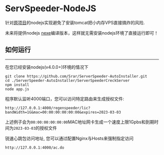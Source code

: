 # ServSpeeder-NodeJS
针对[原项目](https://github.com/ruterfu/ServerSpeeder-AutoInstaller)的nodejs实现避免了安装tomcat把小内存VPS直接搞炸的风险.

未来将提供nodejs [nexe](https://github.com/jaredallard/nexe)编译版本，这样就无需安装nodejs环境了直接运行即可！

## 如何运行
---
在您已经安装nodejs(v4.0.0+)环境的情况下
```
git clone https://github.com/Srar/ServerSpeeder-AutoInstaller.git
cd ./ServerSpeeder-AutoInstaller/ServerSpeederCreckServer
npm install
node app.js
```
程序默认监听4000端口，您可以访问特定路由来生成授权文件:
```
http://127.0.0.1:4000/regenspeeder/lic?bandWidth=1G&mac=00:00:00:00:00:00&expires=2023-03-03
```
上述例子会为`00:00:00:00:00:00`MAC地址网卡生成一个速度上限1Gpbs和到期时间为`2023-03-03`的授权文件

锐速心跳包访问地址, 您可以通过配置Nginx与Hosts来强制指定访问
```
http://127.0.0.1:4000/ac.do
```